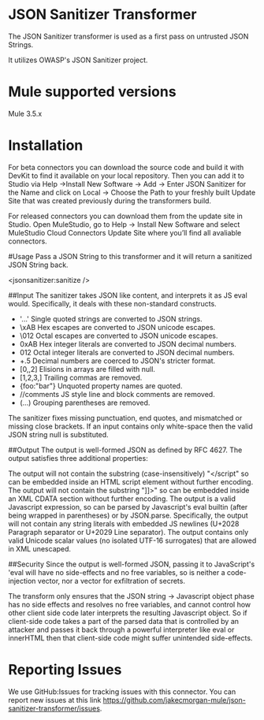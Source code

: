 # JSON Sanitizer Transformer
The JSON Sanitizer transformer is used as a first pass on untrusted JSON Strings. 

It utilizes OWASP's JSON Sanitizer project.


# Mule supported versions
Mule 3.5.x


# Installation 
For beta connectors you can download the source code and build it with DevKit to find it available on your local repository. Then you can add it to Studio via Help ->Install New Software -> Add -> Enter JSON Sanitizer for the Name and click on Local -> Choose the Path to your freshly built Update Site that was created previously during the transformers build.

For released connectors you can download them from the update site in Studio. 
Open MuleStudio, go to Help → Install New Software and select MuleStudio Cloud Connectors Update Site where you’ll find all avaliable connectors.

#Usage
Pass a JSON String to this transformer and it will return a sanitized JSON String back.

<jsonsanitizer:sanitize />

##Input
The sanitizer takes JSON like content, and interprets it as JS eval would. Specifically, it deals with these non-standard constructs.

* '...'	Single quoted strings are converted to JSON strings.
* \xAB	Hex escapes are converted to JSON unicode escapes.
* \012	Octal escapes are converted to JSON unicode escapes.
* 0xAB	Hex integer literals are converted to JSON decimal numbers.
* 012	Octal integer literals are converted to JSON decimal numbers.
* +.5	Decimal numbers are coerced to JSON's stricter format.
* [0,,2]	Elisions in arrays are filled with null.
* [1,2,3,]	Trailing commas are removed.
* {foo:"bar"}	Unquoted property names are quoted.
* //comments	JS style line and block comments are removed.
* (...)	Grouping parentheses are removed.

The sanitizer fixes missing punctuation, end quotes, and mismatched or missing close brackets. If an input contains only white-space then the valid JSON string null is substituted.

##Output
The output is well-formed JSON as defined by RFC 4627. The output satisfies three additional properties:

The output will not contain the substring (case-insensitively) "</script" so can be embedded inside an HTML script element without further encoding.
The output will not contain the substring "]]>" so can be embedded inside an XML CDATA section without further encoding.
The output is a valid Javascript expression, so can be parsed by Javascript's eval builtin (after being wrapped in parentheses) or by JSON.parse. Specifically, the output will not contain any string literals with embedded JS newlines (U+2028 Paragraph separator or U+2029 Line separator).
The output contains only valid Unicode scalar values (no isolated UTF-16 surrogates) that are allowed in XML unescaped.

##Security
Since the output is well-formed JSON, passing it to JavaScript's 'eval will have no side-effects and no free variables, so is neither a code-injection vector, nor a vector for exfiltration of secrets.

The transform only ensures that the JSON string → Javascript object phase has no side effects and resolves no free variables, and cannot control how other client side code later interprets the resulting Javascript object. So if client-side code takes a part of the parsed data that is controlled by an attacker and passes it back through a powerful interpreter like eval or innerHTML then that client-side code might suffer unintended side-effects.

# Reporting Issues

We use GitHub:Issues for tracking issues with this connector. You can report new issues at this link https://github.com/jakecmorgan-mule/json-sanitizer-transformer/issues.